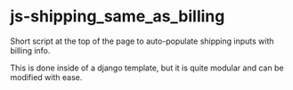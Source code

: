 # js-shipping_same_as_billing

Short script at the top of the page to auto-populate shipping inputs with billing info.

This is done inside of a django template, but it is quite modular and can be modified with ease.
